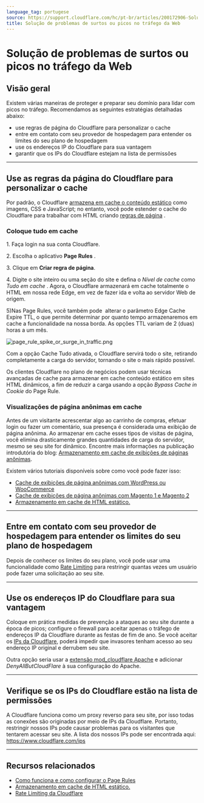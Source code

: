 ```yaml
---
language_tag: portugese
source: https://support.cloudflare.com/hc/pt-br/articles/200172906-Solu%C3%A7%C3%A3o-de-problemas-de-surtos-ou-picos-no-tr%C3%A1fego-da-Web
title: Solução de problemas de surtos ou picos no tráfego da Web
---
```


# Solução de problemas de surtos ou picos no tráfego da Web

## Visão geral

Existem várias maneiras de proteger e preparar seu domínio para lidar com picos no tráfego. Recomendamos as seguintes estratégias detalhadas abaixo:

-   use regras de página do Cloudflare para personalizar o cache
-   entre em contato com seu provedor de hospedagem para entender os limites do seu plano de hospedagem
-   use os endereços IP do Cloudflare para sua vantagem
-   garantir que os IPs do Cloudflare estejam na lista de permissões

___

## Use as regras da página do Cloudflare para personalizar o cache

Por padrão, o Cloudflare [armazena em cache o conteúdo estático](https://support.cloudflare.com/hc/en-us/articles/200172516-Which-file-extensions-does-CloudFlare-cache-for-static-content-) como imagens, CSS e JavaScript; no entanto, você pode estender o cache do Cloudflare para trabalhar com HTML criando [regras de página](https://support.cloudflare.com/hc/en-us/articles/218411427-Understanding-and-Configuring-Cloudflare-Page-Rules-Page-Rules-Tutorial-) .

### Coloque tudo em cache

1\. Faça login na sua conta Cloudflare.

2\. Escolha o aplicativo **Page Rules** .

3\. Clique em **Criar regra de página**.

4\. Digite o site inteiro ou uma seção do site e defina o _Nível de cache_ como _Tudo em cache_ . Agora, o Cloudflare armazenará em cache totalmente o HTML em nossa rede Edge, em vez de fazer ida e volta ao servidor Web de origem.

5)Nas Page Rules, você também pode  alterar o parâmetro Edge Cache Expire TTL, o que permite determinar por quanto tempo armazenaremos em cache a funcionalidade na nossa borda. As opções TTL variam de 2 (duas) horas a um mês.

![page_rule_spike_or_surge_in_traffic.png](/support/static/page_rule_spike_or_surge_in_traffic.png)

Com a opção Cache Tudo ativada, o Cloudflare servirá todo o site, retirando completamente a carga do servidor, tornando o site o mais rápido possível.

Os clientes Cloudflare no plano de negócios podem usar técnicas avançadas de cache para armazenar em cache conteúdo estático em sites HTML dinâmicos, a fim de reduzir a carga usando a opção _Bypass Cache in Cookie_ do Page Rule.

### Visualizações de página anônimas em cache

Antes de um visitante acrescentar algo ao carrinho de compras, efetuar login ou fazer um comentário, sua presença é considerada uma exibição de página anônima. Ao armazenar em cache esses tipos de visitas de página, você elimina drasticamente grandes quantidades de carga do servidor, mesmo se seu site for dinâmico. Encontre mais informações na publicação introdutória do blog: [Armazenamento em cache de exibições de páginas anônimas](https://blog.cloudflare.com/caching-anonymous-page-views/).

Existem vários tutoriais disponíveis sobre como você pode fazer isso:

-   [Cache de exibições de página anônimas com WordPress ou WooCommerce](https://support.cloudflare.com/hc/en-us/articles/236166048)
-   [Cache de exibições de página anônimas com Magento 1 e Magento 2](https://support.cloudflare.com/hc/en-us/articles/236168808)
-   [Armazenamento em cache de HTML estático.](https://support.cloudflare.com/hc/articles/202775670)

___

## Entre em contato com seu provedor de hospedagem para entender os limites do seu plano de hospedagem


Depois de conhecer os limites do seu plano, você pode usar uma funcionalidade como [Rate Limiting](https://support.cloudflare.com/hc/articles/115001635128) para restringir quantas vezes um usuário pode fazer uma solicitação ao seu site.

___

## Use os endereços IP do Cloudflare para sua vantagem

Coloque em prática medidas de prevenção a ataques ao seu site durante a época de picos; configure o firewall para aceitar apenas o tráfego de endereços IP da Cloudflare durante as festas de fim de ano. Se você aceitar os [IPs da Cloudflare](https://www.cloudflare.com/ips), poderá impedir que invasores tenham acesso ao seu endereço IP original e derrubem seu site.

Outra opção seria usar a [extensão mod\_cloudflare Apache](https://www.cloudflare.com/technical-resources/#mod_cloudflare) e adicionar _DenyAllButCloudFlare_ à sua configuração do Apache.

___

## Verifique se os IPs do Cloudflare estão na lista de permissões

A Cloudflare funciona como um proxy reverso para seu site, por isso todas as conexões são originadas por meio de IPs da Cloudflare. Portanto, restringir nossos IPs pode causar problemas para os visitantes que tentarem acessar seu site. A lista dos nossos IPs pode ser encontrada aqui: [https://www.cloudflare.com/ips  
](https://www.cloudflare.com/ips)

___

## Recursos relacionados

-   [Como funciona e como configurar o Page Rules](https://support.cloudflare.com/hc/en-us/articles/218411427-Understanding-and-Configuring-Cloudflare-Page-Rules-Page-Rules-Tutorial-)
-   [Armazenamento em cache de HTML estático.](https://support.cloudflare.com/hc/articles/202775670)
-   [Rate Limiting da Cloudflare](https://support.cloudflare.com/hc/articles/115001635128)
